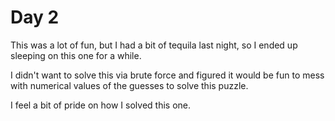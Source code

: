 # Day 2
This was a lot of fun, but I had a bit of tequila last night, so I ended up sleeping on this one for a while. 

I didn't want to solve this via brute force and figured it would be fun to mess with numerical values of the guesses to solve this puzzle. 

I feel a bit of pride on how I solved this one.
